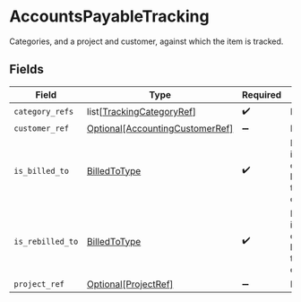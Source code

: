 # AccountsPayableTracking

Categories, and a project and customer, against which the item is tracked.


## Fields

| Field                                                                              | Type                                                                               | Required                                                                           | Description                                                                        |
| ---------------------------------------------------------------------------------- | ---------------------------------------------------------------------------------- | ---------------------------------------------------------------------------------- | ---------------------------------------------------------------------------------- |
| `category_refs`                                                                    | list[[TrackingCategoryRef](../../models/shared/trackingcategoryref.md)]            | :heavy_check_mark:                                                                 | N/A                                                                                |
| `customer_ref`                                                                     | [Optional[AccountingCustomerRef]](../../models/shared/accountingcustomerref.md)    | :heavy_minus_sign:                                                                 | N/A                                                                                |
| `is_billed_to`                                                                     | [BilledToType](../../models/shared/billedtotype.md)                                | :heavy_check_mark:                                                                 | Defines if the invoice or credit note is billed/rebilled to a project or customer. |
| `is_rebilled_to`                                                                   | [BilledToType](../../models/shared/billedtotype.md)                                | :heavy_check_mark:                                                                 | Defines if the invoice or credit note is billed/rebilled to a project or customer. |
| `project_ref`                                                                      | [Optional[ProjectRef]](../../models/shared/projectref.md)                          | :heavy_minus_sign:                                                                 | N/A                                                                                |
